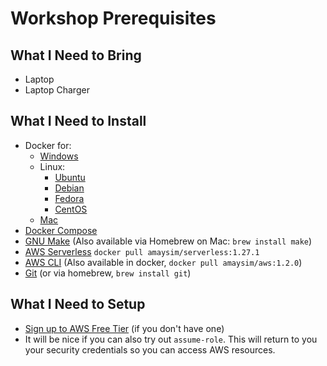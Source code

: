 # Workshop Prerequisites

## What I Need to Bring
* Laptop
* Laptop Charger

## What I Need to Install

* Docker for:
  * [Windows](https://docs.docker.com/docker-for-windows)
  * Linux:
    * [Ubuntu](https://docs.docker.com/install/linux/docker-ce/ubuntu)
    * [Debian](https://docs.docker.com/install/linux/docker-ce/debian)
    * [Fedora](https://docs.docker.com/install/linux/docker-ce/fedora)
    * [CentOS](https://docs.docker.com/install/linux/docker-ce/centos)
  * [Mac](https://docs.docker.com/docker-for-mac)
* [Docker Compose](https://docs.docker.com/compose/install/#install-compose)
* [GNU Make](https://www.gnu.org/software/make) (Also available via Homebrew on Mac: `brew install make`)
* [AWS Serverless](https://hub.docker.com/r/amaysim/serverless/) `docker pull amaysim/serverless:1.27.1`
* [AWS CLI](https://github.com/aws/aws-cli#installation) (Also available in docker, `docker pull amaysim/aws:1.2.0`)
* [Git](https://git-scm.com/book/en/v2/Getting-Started-Installing-Git) (or via homebrew, `brew install git`)

## What I Need to Setup
* [Sign up to AWS Free Tier](https://aws.amazon.com/free) (if you don't have one)
* It will be nice if you can also try out `assume-role`. This will return to you your security credentials so you can access AWS resources.


